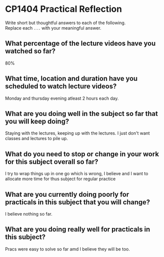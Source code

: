 # CP1404 Practical Reflection

Write short but thoughtful answers to each of the following.  
Replace each `...` with your meaningful answer.

## What percentage of the lecture videos have you watched so far?

80%

## What time, location and duration have you scheduled to watch lecture videos?

Monday and thursday evening atleast 2 hours each day.

## What are you doing well in the subject so far that you will keep doing?

Staying with the lectures, keeping up with the lectures. I just don't want classes and lectures to pile up.

## What do you need to stop or change in your work for this subject overall so far?

I try to wrap things up in one go which is wrong, I believe and I want to allocate more time for thus subject
for regular practice

## What are you currently doing poorly for practicals in this subject that you will change?
I believe nothing so far.

## What are you doing really well for practicals in this subject?
Pracs were easy to solve so far amd I believe they will be too.